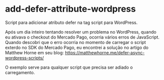 # add-defer-attribute-wordpress
Script para adicionar atributo defer na tag script para WordPress.

Após um dia inteiro tentando resolver um problema no WordPress, 
quando eu ativava o checkout do Mercado Pago, 
ocorria vários erros de JavaScript. 
Quando descobri que o erro ocorria no momento de carregar o script exterdo no SDK do Mercado Pago, eu encontrei a solução no artigo do Matthew Horne
em seu blog: https://matthewhorne.me/defer-async-wordpress-scripts/

O exemplo serve para qualquer script que precisa ser adiado o carregamento.
